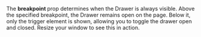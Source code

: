 The <strong> breakpoint </strong> prop determines when the Drawer is always visible. Above the specified breakpoint, the Drawer remains open on the page. Below it, only the trigger element is shown, allowing you to toggle the drawer open and closed. Resize your window to see this in action.